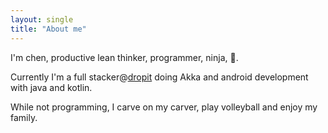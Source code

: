 ```yaml
---
layout: single
title: "About me"
---
```


I'm chen, productive lean thinker, programmer, ninja, :dragon:.

Currently I'm a full stacker@[dropit](https://www.dropit.shop/) 
doing Akka and android development with java and kotlin.

While not programming, I carve on my carver, play volleyball and enjoy my family.
